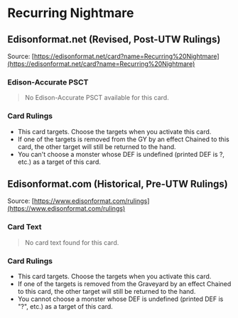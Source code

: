 # Recurring Nightmare

## Edisonformat.net (Revised, Post-UTW Rulings)

Source: [https://edisonformat.net/card?name=Recurring%20Nightmare](https://edisonformat.net/card?name=Recurring%20Nightmare)

### Edison-Accurate PSCT

> No Edison-Accurate PSCT available for this card.

### Card Rulings

*   This card targets. Choose the targets when you activate this card.
*   If one of the targets is removed from the GY by an effect Chained to this card, the other target will still be returned to the hand.
*   You can't choose a monster whose DEF is undefined (printed DEF is ?, etc.) as a target of this card.


## Edisonformat.com (Historical, Pre-UTW Rulings)

Source: [https://www.edisonformat.com/rulings](https://www.edisonformat.com/rulings)

### Card Text

> No card text found for this card.

### Card Rulings

*   This card targets. Choose the targets when you activate this card.
*   If one of the targets is removed from the Graveyard by an effect Chained to this card, the other target will still be returned to the hand.
*   You cannot choose a monster whose DEF is undefined (printed DEF is "?", etc.) as a target of this card.


